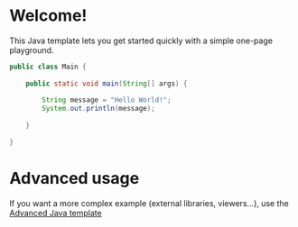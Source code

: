 # Welcome!

This Java template lets you get started quickly with a simple one-page playground.

```java runnable
public class Main {
    
    public static void main(String[] args) {
        
        String message = "Hello World!";
        System.out.println(message);
        
    }
    
}
```

# Advanced usage

If you want a more complex example (external libraries, viewers...), use the [Advanced Java template](https://tech.io/select-repo/385)
